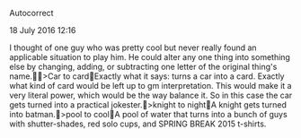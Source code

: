 Autocorrect 

18 July 2016
12:16

I thought of one guy who was pretty cool but never really found an applicable situation to play him. He could alter any one thing into something else by changing, adding, or subtracting one letter of the original thing's name.>Car to cardExactly what it says: turns a car into a card. Exactly what kind of card would be left up to gm interpretation. This would make it a very literal power, which would be the way balance it. So in this case the car gets turned into a practical jokester.>knight to nightA knight gets turned into batman.>pool to coolA pool of water that turns into a bunch of guys with shutter-shades, red solo cups, and SPRING BREAK 2015 t-shirts.
